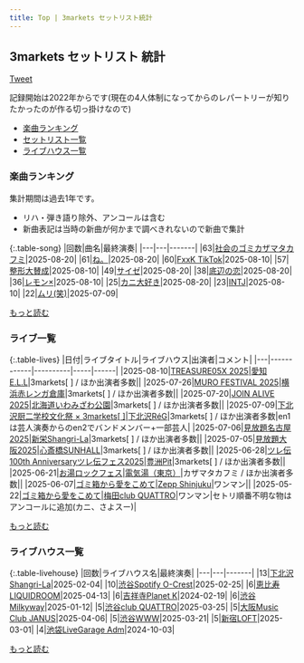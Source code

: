 ```yaml
---
title: Top | 3markets セットリスト統計
---
```

## 3markets セットリスト 統計

 <a href="https://twitter.com/share?ref_src=twsrc%5Etfw" data-text="3markets[ ]セットリスト統計" class="twitter-share-button" data-via="3markets" data-hashtags="3markets" data-related="3markets" data-show-count="false">Tweet</a>

記録開始は2022年からです(現在の4人体制になってからのレパートリーが知りたかったのが作る切っ掛けなので)

* [楽曲ランキング](#楽曲ランキング)
* [セットリスト一覧](#セットリスト一覧)
* [ライブハウス一覧](#ライブハウス一覧)

### 楽曲ランキング

集計期間は過去1年です。


* リハ・弾き語り除外、アンコールは含む
* 新曲表記は当時の新曲が何かまで調べきれないので新曲で集計

{:.table-song}
|回数|曲名|最終演奏|
|---|---|-------|
|63|[社会のゴミカザマタカフミ](song002.html)|2025-08-20|
|61|[ね。](song076.html)|2025-08-20|
|60|[FxxK TikTok](song082.html)|2025-08-10|
|57|[整形大賛成](song005.html)|2025-08-10|
|49|[サイゼ](song004.html)|2025-08-20|
|38|[底辺の恋](song008.html)|2025-08-20|
|36|[レモン×](song003.html)|2025-08-10|
|25|[カニ大好き](song079.html)|2025-08-20|
|23|[INTJ](song096.html)|2025-08-10|
|22|[ムリ(笑)](song099.html)|2025-07-09|


[もっと読む](songs.html)

### ライブ一覧

{:.table-lives}
|日付|ライブタイトル|ライブハウス|出演者|コメント|
|---|------------|----------|-----|------|
|<span class="nowrap">2025-08-10</span>|[TREASURE05X 2025](live211.html)|[愛知E.L.L](livehouse118.html)|3markets[ ] / ほか出演者多数||
|<span class="nowrap">2025-07-26</span>|[MURO FESTIVAL 2025](live210.html)|[横浜赤レンガ倉庫](livehouse062.html)|3markets[ ] / ほか出演者多数||
|<span class="nowrap">2025-07-20</span>|[JOIN ALIVE 2025](live209.html)|[北海道いわみざわ公園](livehouse117.html)|3markets[ ] / ほか出演者多数||
|<span class="nowrap">2025-07-09</span>|[下北沢厨二学校文化祭 × 3markets[ ]](live208.html)|[下北沢RéG](livehouse116.html)|3markets[ ] / ほか出演者多数|en1は芸人演奏からのen2でバンドメンバー+一部芸人|
|<span class="nowrap">2025-07-06</span>|[見放題名古屋2025](live207.html)|[新栄Shangri-La](livehouse115.html)|3markets[ ] / ほか出演者多数||
|<span class="nowrap">2025-07-05</span>|[見放題大阪2025](live206.html)|[心斎橋SUNHALL](livehouse114.html)|3markets[ ] / ほか出演者多数||
|<span class="nowrap">2025-06-28</span>|[ツレ伝100th Anniversaryツレ伝フェス2025](live204.html)|[豊洲Pit](livehouse113.html)|3markets[ ] / ほか出演者多数||
|<span class="nowrap">2025-06-21</span>|[お湯ロックフェス](live203.html)|[電気湯（東京）](livehouse112.html)|カザマタカフミ / ほか出演者多数||
|<span class="nowrap">2025-06-07</span>|[ゴミ箱から愛をこめて](live202.html)|[Zepp Shinjuku](livehouse072.html)|ワンマン||
|<span class="nowrap">2025-05-22</span>|[ゴミ箱から愛をこめて](live201.html)|[梅田club QUATTRO](livehouse111.html)|ワンマン|セトリ順番不明な物はアンコールに追加(カニ、さよスー)|



[もっと読む](lives.html)

### ライブハウス一覧

{:.table-livehouse}
|回数|ライブハウス名|最終演奏|
|---|---|-------|
|13|[下北沢Shangri-La](livehouse012.html)|2025-02-04|
|10|[渋谷Spotify O-Crest](livehouse008.html)|2025-02-25|
|6|[恵比寿LIQUIDROOM](livehouse001.html)|2025-04-13|
|6|[吉祥寺Planet K](livehouse003.html)|2024-02-19|
|6|[渋谷Milkyway](livehouse010.html)|2025-01-12|
|5|[渋谷club QUATTRO](livehouse002.html)|2025-03-25|
|5|[大阪Music Club JANUS](livehouse016.html)|2025-04-06|
|5|[渋谷WWW](livehouse036.html)|2025-03-21|
|5|[新宿LOFT](livehouse041.html)|2025-03-01|
|4|[池袋LiveGarage Adm](livehouse006.html)|2024-10-03|


[もっと読む](livehouses.html)

<script src="https://cdnjs.cloudflare.com/ajax/libs/jquery/3.6.1/jquery.min.js" integrity="sha512-aVKKRRi/Q/YV+4mjoKBsE4x3H+BkegoM/em46NNlCqNTmUYADjBbeNefNxYV7giUp0VxICtqdrbqU7iVaeZNXA==" crossorigin="anonymous" referrerpolicy="no-referrer"></script>
<script src="https://cdnjs.cloudflare.com/ajax/libs/jquery.tablesorter/2.31.3/js/jquery.tablesorter.min.js" integrity="sha512-qzgd5cYSZcosqpzpn7zF2ZId8f/8CHmFKZ8j7mU4OUXTNRd5g+ZHBPsgKEwoqxCtdQvExE5LprwwPAgoicguNg==" crossorigin="anonymous" referrerpolicy="no-referrer"></script>
<link rel="stylesheet" href="https://cdnjs.cloudflare.com/ajax/libs/jquery.tablesorter/2.31.3/css/theme.default.min.css" integrity="sha512-wghhOJkjQX0Lh3NSWvNKeZ0ZpNn+SPVXX1Qyc9OCaogADktxrBiBdKGDoqVUOyhStvMBmJQ8ZdMHiR3wuEq8+w==" crossorigin="anonymous" referrerpolicy="no-referrer" />
<script>
$(function() {
    $(".table-song").tablesorter();
    $(".table-livehouse").tablesorter({sortList:[[0, 1]]});
});
</script>

<script async src="https://platform.twitter.com/widgets.js" charset="utf-8"></script>